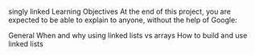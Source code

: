 singly linked
Learning Objectives
At the end of this project, you are expected to be able to explain to anyone, without the help of Google:

General
When and why using linked lists vs arrays
How to build and use linked lists
